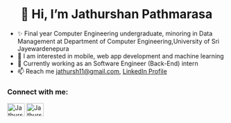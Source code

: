 <h1 align="center">👋 Hi, I’m Jathurshan Pathmarasa</h1>

- ✨ Final year Computer Engineering undergraduate, minoring in Data Management at Department of Computer Engineering,University of Sri Jayewardenepura
- 💞️ I am interested in mobile, web app development and machine learning
- 🌱 Currently working as an Software Engineer (Back-End) intern
- 📫 Reach me jathursh11@gmail.com, [LinkedIn Profile](https://www.linkedin.com/in/pathmarasa-jathurshan-10559622a/)

<h3 align="left">Connect with me:</h3>
<p align="left">
<a href=[LinkedIn Profile](https://www.linkedin.com/in/pathmarasa-jathurshan-10559622a/) target="blank"><img align="center" src="https://raw.githubusercontent.com/rahuldkjain/github-profile-readme-generator/master/src/images/icons/Social/linked-in-alt.svg" alt="Jathurshan Pathmarasa" height="30" width="40" /></a>
<a href="https://fb.com/sriranjan kapilan" target="blank"><img align="center" src="https://raw.githubusercontent.com/rahuldkjain/github-profile-readme-generator/master/src/images/icons/Social/facebook.svg" alt="Jathurshan Pathmarasa" height="30" width="40" /></a>
</p>



<!---
Justy-11/Justy-11 is a ✨ special ✨ repository because its `README.md` (this file) appears on your GitHub profile.
You can click the Preview link to take a look at your changes.
--->

